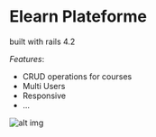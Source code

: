 # Elearn Plateforme 

built with rails 4.2

*Features*: 
 * CRUD operations for courses 
 * Multi Users 
 * Responsive 
 * ... 

![alt img](https://github.com/ayoubensalem/elearn-plateforme/blob/master/demo/anim.gif)
